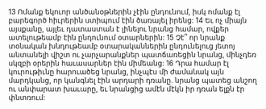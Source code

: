 13 Ոմանք եկուոր անծանօթներին չէին ընդունում,
իսկ ոմանք էլ բարեգործ հիւրերին ստիպում էին ծառայել իրենց:
14 Եւ ոչ միայն այսքանը,
այլեւ դատաստան է լինելու նրանց համար,
ովքեր ատելութեամբ էին ընդունում օտարներին:
15 Չէ՞ որ նրանք տօնական խնդութեամբ օտարականներին ընդունելուց յետոյ
անտանելի վիշտ ու չարչարանքներ պատճառեցին նրանց,
մինչդեռ սկզբի օրերին հաւասարներ էին միմեանց:
16 Դրա համար էլ կուրութիւնը հարուածեց նրանց,
ինչպէս մի ժամանակ այն մարդկանց, որ կանգնել էին արդարի դռանը.
նրանց պատեց անշող ու անփարատ խաւարը,
եւ նրանցից ամէն մէկն իր դռան ելքն էր փնտռում:
